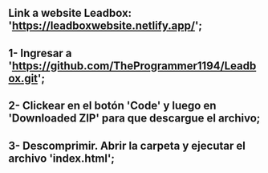 ## Link a website Leadbox: 'https://leadboxwebsite.netlify.app/';

## 1- Ingresar a 'https://github.com/TheProgrammer1194/Leadbox.git';

## 2- Clickear en el botón 'Code' y luego en 'Downloaded ZIP' para que descargue el archivo;

## 3- Descomprimir. Abrir la carpeta y ejecutar el archivo 'index.html';  

